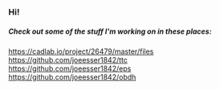 ### Hi!
##### Check out some of the stuff I'm working on in these places:
https://cadlab.io/project/26479/master/files <br>
https://github.com/joeesser1842/ttc <br>
https://github.com/joeesser1842/eps <br>
https://github.com/joeesser1842/obdh <br>

<!--
**TimothyMcEvoy/TimothyMcEvoy** is a ✨ _special_ ✨ repository because its `README.md` (this file) appears on your GitHub profile.

Here are some ideas to get you started:

- 🔭 I’m currently working on ...
- 🌱 I’m currently learning ...
- 👯 I’m looking to collaborate on ...
- 🤔 I’m looking for help with ...
- 💬 Ask me about ...
- 📫 How to reach me: ...
- 😄 Pronouns: ...
- ⚡ Fun fact: ...
-->
